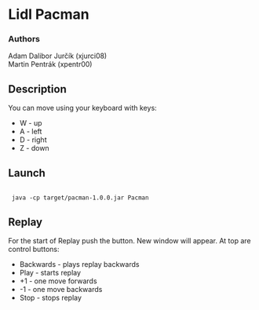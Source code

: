 # Lidl Pacman

### Authors
Adam Dalibor Jurčík (xjurci08) \
Martin Pentrák (xpentr00)

## Description

You can move using your keyboard with keys: 
* W - up
* A - left
* D - right
* Z - down

## Launch

````

 java -cp target/pacman-1.0.0.jar Pacman
````

## Replay

For the start of Replay push the button. New window will appear.
At top are control buttons:
* Backwards - plays replay backwards
* Play - starts replay
* +1 - one move forwards
* -1 - one move backwards
* Stop - stops replay